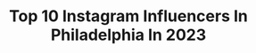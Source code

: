 ---
title: Top 10 Instagram Influencers In Philadelphia In 2023
description: >-
  Find top Instagram influencers in Philadelphia in 2023. Most popular hashtags: #flyeaglesfly #photography #explore.
platform: Instagram
hits: 787
text_top: Identify the best Instagram profiles on inBeat.
text_bottom: Our search engine has 787 Instagram influencers like this in Philadelphia, United States for you to contact.
profiles:
  - username: "andyrementer"
    fullname: >-
      Andy Rementer
    bio: >-
      Philadelphia
    location: "United States"
    followers: 147609
    engagement: 97
    commentsToLikes: 0.008979
    id: ckaor1fhjlawp0i784q1eloai
    verified: false
    hashtags: "#behindthescenes, #process, #vote, #vote2020"
  - username: "gabesco"
    fullname: >-
      Gabe Escobar
    bio: >-
      temple ‘24 🍒 tiktok: gabesco (2.8 million) snapchat: gabesco Venmo/PO box👇🏼 💜 Venmo: gabesco42 P.O Box: 1717 N12th Street #829, Philadelphia,PA,19122
    location: "United States"
    followers: 124179
    engagement: 2511
    commentsToLikes: 0.031710
    id: ck8t6brgnd0fu0j782kg2l8z3
    verified: false
    hashtags: "#collegelife, #imgmodels, #instamodel, #softboy"
  - username: "the2thattravel"
    fullname: >-
      CHARLIE+CHRISTINE | TRAVELERS
    bio: >-
      Photography × Fitness × #FulltimeTravel ♡ British boy & American girl who fell in love in Bali ♡ ⚐ #Philadelphia ⇣ TRAVEL GUIDES AND TIPS ⇣
    location: "United States"
    followers: 10459
    engagement: 1214
    commentsToLikes: 0.110894
    id: ck5zmudb4n8nr0i14uqae592m
    verified: false
    hashtags: "#myvietnam, #hoian, #vietnamnow, #huffpostgram"
  - username: "pilot.drew"
    fullname: >-
      Andrew, Airline Pilot
    bio: >-
      Airline Pilot | Travel | Men’s Lifestyle 📍Philadelphia, PA ✉️contact@drewthepilot.com
    location: "United States"
    followers: 256757
    engagement: 380
    commentsToLikes: 0.028924
    id: ck0w4jy5oyxy20i19zm1kzrzr
    verified: false
    hashtags: "#xfinitypartner, #aiart, #lincolnaviator, #showusyourlotterylove"
  - username: "danimaiale"
    fullname: >-
      DANI MAIALE | Fashion Blogger
    bio: >-
      📍Philadelphia, PA 💌 Info.danimaiale@gmail.com ⭐️ #Revolveambassador 👇🏻 Shop my looks
    location: "United States"
    followers: 32244
    engagement: 499
    commentsToLikes: 0.189736
    id: ck5q3guqvkotk0i11jyzdiqqo
    verified: false
    hashtags: "#ootd, #ootdmagazine, #revolvesummer, #fourseasons"
  - username: "jaythegreat215"
    fullname: >-
      Jay The Great
    bio: >-
      Father | Entrepreneur | World Traveler | Activist | Community Organizer | Capricorn | #Philadelphia Twitter: JayTheGreat215 | #BlackLivesMatter
    location: "United States"
    followers: 21338
    engagement: 921
    commentsToLikes: 0.035974
    id: ckap3zlrj56q00i78284ypcku
    verified: false
    hashtags: "#justiceforgeorgefloyd, #blacklivesmatter, #shareblackstories, #philadelphia"
  - username: "lanejohnson65"
    fullname: >-
      Lane Johnson
    bio: >-
      Super Bowl Champion 🏆 @philadelphiaeagles Right Tackle #FlyEaglesFly 🦅 @ou_football Alum #BoomerSooner ⭕ Outside The Lane #OTL 🎙️ #PaveTheLane
    location: "United States"
    followers: 227183
    engagement: 626
    commentsToLikes: 0.020268
    id: ck0ua6415bhw10i193c3bf3lk
    verified: true
    hashtags: "#flyeaglesfly, #stonewalljohnson, #pavethelane, #otl"
  - username: "leahbreah"
    fullname: >-
      The Loc Mammi 🔅
    bio: >-
      Loc’d 🔒 est. 11•15•19. 🌱 Philadelphia, PA Book me: @locsbylee_
    location: "United States"
    followers: 19660
    engagement: 1103
    commentsToLikes: 0.035279
    id: ck8ta727gqoyk0j789q26y3ff
    verified: false
    hashtags: "#goldenyearaffair"
  - username: "bbrooks_79"
    fullname: >-
      Brandon Brooks
    bio: >-
      3x pro bowl right guard of the Philadelphia Eagles. Miami University ‘11. ♦️φνπ, In a crazy world I just want to be an outlier
    location: "United States"
    followers: 72664
    engagement: 1024
    commentsToLikes: 0.021942
    id: ck5pydlq7vi6v0i11kjmq8hpy
    verified: true
    hashtags: "#work, #justwaitonit, #gobirds, #muaythai"
  - username: "mickabel"
    fullname: >-
      Mick Abel 🦄
    bio: >-
      Portland, Oregon Philadelphia Phillies Nike Athlete
    location: "United States"
    followers: 10246
    engagement: 2369
    commentsToLikes: 0.031474
    id: ck13cdiw3ztph0i194l41kt0t
    verified: false
    hashtags: "#year4, #coronavelo, #25, #ringthebell"
---